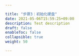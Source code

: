```yaml
---

title: "步骤3：初始化硬盘"
date: 2021-05-06T15:59:25+09:00
description: Test description
draft: false
enableToc: false
collapsible: true
weight: 50

---
```


